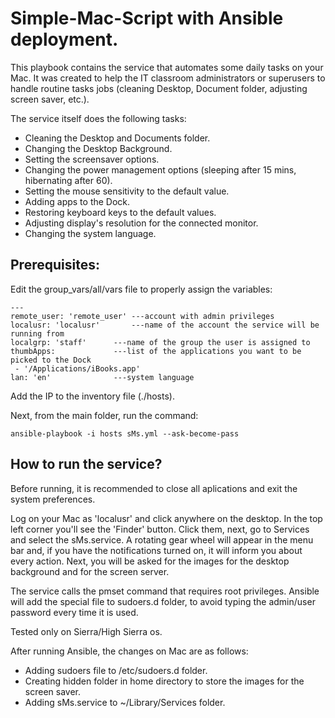 # Simple-Mac-Script with Ansible deployment.

This playbook contains the service that automates some daily tasks on your Mac. It was created to help the IT classroom administrators or superusers to handle routine tasks jobs (cleaning Desktop, Document folder, adjusting screen saver, etc.). 

The service itself does the following tasks:

- Cleaning the Desktop and Documents folder.
- Changing the Desktop Background.
- Setting the screensaver options.
- Changing the power management options (sleeping after 15 mins, hibernating after 60).
- Setting the mouse sensitivity to the default value.
- Adding apps to the Dock.
- Restoring keyboard keys to the default values.
- Adjusting display's resolution for the connected monitor.
- Changing the system language.

## Prerequisites:

Edit the group_vars/all/vars file to properly assign the variables:

```
---
remote_user: 'remote_user' ---account with admin privileges
localusr: 'localusr' 	   ---name of the account the service will be running from
localgrp: 'staff'  	   ---name of the group the user is assigned to
thumbApps:	       	   ---list of the applications you want to be picked to the Dock
 - '/Applications/iBooks.app'
lan: 'en'	       	   ---system language
```

Add the IP to the inventory file (./hosts).

Next, from the main folder, run the command:

	ansible-playbook -i hosts sMs.yml --ask-become-pass

## How to run the service?

Before running, it is recommended to close all aplications and exit the system preferences.

Log on your Mac as 'localusr' and click anywhere on the desktop. In the top left corner you'll see the 'Finder' button. Click them, next, go to Services and select the sMs.service. A rotating gear wheel will appear in the menu bar and, if you have the notifications turned on, it will inform you about every action.
Next, you will be asked for the images for the desktop background and for the screen server.

The service calls the pmset command that requires root privileges. Ansible will add the special file to sudoers.d folder, to avoid typing the admin/user password every time it is used.

Tested only on Sierra/High Sierra os.

After running Ansible, the changes on Mac are as follows:

- Adding sudoers file to /etc/sudoers.d folder.
- Creating hidden folder in home directory to store the images for the screen saver.
- Adding sMs.service to ~/Library/Services folder.
